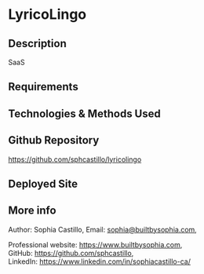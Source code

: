 # LyricoLingo

## Description

SaaS

## Requirements

## Technologies & Methods Used

## Github Repository

https://github.com/sphcastillo/lyricolingo

## Deployed Site

## More info

Author: Sophia Castillo,
Email: sophia@builtbysophia.com,

Professional website: https://www.builtbysophia.com,
GitHub: https://github.com/sphcastillo,
LinkedIn: https://www.linkedin.com/in/sophiacastillo-ca/




